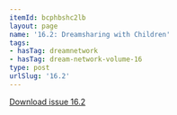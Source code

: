 ```yaml
---
itemId: bcphbshc2lb
layout: page
name: '16.2: Dreamsharing with Children'
tags:
- hasTag: dreamnetwork
- hasTag: dream-network-volume-16
type: post
urlSlug: '16.2'
---
```

<a href="../files/pdfs/Volume_16/16.2-Dream-Network-Vol-16-No-2.pdf" download="">Download issue 16.2</a>